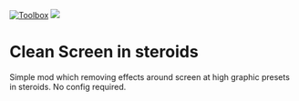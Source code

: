 [![Toolbox](https://img.shields.io/badge/Tera--Toolbox-latest-blueviolet)](https://github.com/tera-toolbox) ![](https://img.shields.io/github/license/SaltyMonkey/clean-screen-in-steroids)

# Clean Screen in steroids

Simple mod which removing effects around screen at high graphic presets in steroids. No config required.